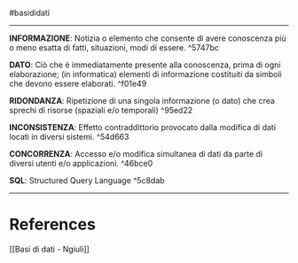 #basididati

---

**INFORMAZIONE**: Notizia o elemento che consente di avere conoscenza più o meno esatta di fatti, situazioni, modi di essere. ^5747bc

**DATO**: Ciò che è immediatamente presente alla conoscenza, prima di ogni elaborazione; (in informatica) elementi di informazione costituiti da simboli che devono essere elaborati. ^f01e49

**RIDONDANZA**: Ripetizione di una singola informazione (o dato) che crea sprechi di risorse (spaziali e/o temporali) ^95ed22

**INCONSISTENZA**: Effetto contraddittorio provocato dalla modifica di dati locati in diversi sistemi. ^54d663

**CONCORRENZA**: Accesso e/o modifica simultanea di dati da parte di diversi utenti e/o applicazioni. ^46bce0

**SQL**: Structured Query Language ^5c8dab

---
# References
[[Basi di dati - Ngiulì]]
